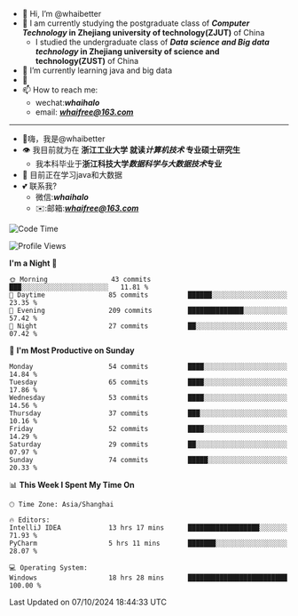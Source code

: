 - 👋 Hi, I’m @whaibetter
- 👀 I am currently studying the postgraduate class of ***Computer Technology* in Zhejiang university of technology(ZJUT)** of China
  -  I studied the undergraduate class of ***Data science and Big data technology* in Zhejiang university of science and technology(ZUST)** of China
- 🌱 I’m currently learning java and big data
- 💞️ 
- 📫 How to reach me: 
  - wechat:***whaihalo***
  - email: ***whaifree@163.com***
 ------------------------
- 👋嗨，我是@whaibetter
- 👁 我目前就为在 **浙江工业大学 就读*计算机技术* 专业硕士研究生**
  - 我本科毕业于**浙江科技大学*数据科学与大数据技术*专业**
- 🌴 目前正在学习java和大数据
- 💕 联系我?
  - 微信:***whaihalo***
  - ✉️:邮箱:***whaifree@163.com***

<!--START_SECTION:waka-->
![Code Time](http://img.shields.io/badge/Code%20Time-512%20hrs%204%20mins-blue)

![Profile Views](http://img.shields.io/badge/Profile%20Views-0-blue)

**I'm a Night 🦉** 

```text
🌞 Morning                43 commits          ███░░░░░░░░░░░░░░░░░░░░░░   11.81 % 
🌆 Daytime                85 commits          ██████░░░░░░░░░░░░░░░░░░░   23.35 % 
🌃 Evening                209 commits         ██████████████░░░░░░░░░░░   57.42 % 
🌙 Night                  27 commits          ██░░░░░░░░░░░░░░░░░░░░░░░   07.42 % 
```
📅 **I'm Most Productive on Sunday** 

```text
Monday                   54 commits          ████░░░░░░░░░░░░░░░░░░░░░   14.84 % 
Tuesday                  65 commits          ████░░░░░░░░░░░░░░░░░░░░░   17.86 % 
Wednesday                53 commits          ████░░░░░░░░░░░░░░░░░░░░░   14.56 % 
Thursday                 37 commits          ███░░░░░░░░░░░░░░░░░░░░░░   10.16 % 
Friday                   52 commits          ████░░░░░░░░░░░░░░░░░░░░░   14.29 % 
Saturday                 29 commits          ██░░░░░░░░░░░░░░░░░░░░░░░   07.97 % 
Sunday                   74 commits          █████░░░░░░░░░░░░░░░░░░░░   20.33 % 
```


📊 **This Week I Spent My Time On** 

```text
🕑︎ Time Zone: Asia/Shanghai

🔥 Editors: 
IntelliJ IDEA            13 hrs 17 mins      ██████████████████░░░░░░░   71.93 % 
PyCharm                  5 hrs 11 mins       ███████░░░░░░░░░░░░░░░░░░   28.07 % 

💻 Operating System: 
Windows                  18 hrs 28 mins      █████████████████████████   100.00 % 
```


 Last Updated on 07/10/2024 18:44:33 UTC
<!--END_SECTION:waka-->
